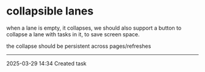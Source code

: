collapsible lanes
===

when a lane is empty, it collapses, we should also support a button to collapse a lane with tasks in it, to save screen space. 

the collapse should be persistent across pages/refreshes

---

2025-03-29 14:34	Created task